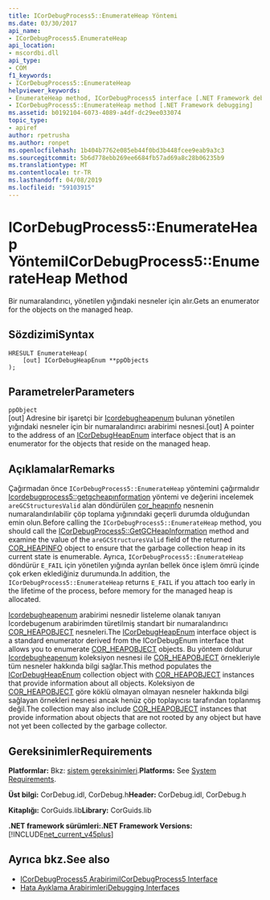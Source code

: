 ```yaml
---
title: ICorDebugProcess5::EnumerateHeap Yöntemi
ms.date: 03/30/2017
api_name:
- ICorDebugProcess5.EnumerateHeap
api_location:
- mscordbi.dll
api_type:
- COM
f1_keywords:
- ICorDebugProcess5::EnumerateHeap
helpviewer_keywords:
- EnumerateHeap method, ICorDebugProcess5 interface [.NET Framework debugging]
- ICorDebugProcess5::EnumerateHeap method [.NET Framework debugging]
ms.assetid: b0192104-6073-4089-a4df-dc29ee033074
topic_type:
- apiref
author: rpetrusha
ms.author: ronpet
ms.openlocfilehash: 1b404b7762e085eb44f0bd3b448fcee9eab9a3c3
ms.sourcegitcommit: 5b6d778ebb269ee6684fb57ad69a8c28b06235b9
ms.translationtype: MT
ms.contentlocale: tr-TR
ms.lasthandoff: 04/08/2019
ms.locfileid: "59103915"
---
```

# <a name="icordebugprocess5enumerateheap-method"></a><span data-ttu-id="0fa44-102">ICorDebugProcess5::EnumerateHeap Yöntemi</span><span class="sxs-lookup"><span data-stu-id="0fa44-102">ICorDebugProcess5::EnumerateHeap Method</span></span>
<span data-ttu-id="0fa44-103">Bir numaralandırıcı, yönetilen yığındaki nesneler için alır.</span><span class="sxs-lookup"><span data-stu-id="0fa44-103">Gets an enumerator for the objects on the managed heap.</span></span>  
  
## <a name="syntax"></a><span data-ttu-id="0fa44-104">Sözdizimi</span><span class="sxs-lookup"><span data-stu-id="0fa44-104">Syntax</span></span>  
  
```  
HRESULT EnumerateHeap(  
    [out] ICorDebugHeapEnum **ppObjects  
);  
```  
  
## <a name="parameters"></a><span data-ttu-id="0fa44-105">Parametreler</span><span class="sxs-lookup"><span data-stu-id="0fa44-105">Parameters</span></span>  
 `ppObject`  
 <span data-ttu-id="0fa44-106">[out] Adresine bir işaretçi bir [Icordebugheapenum](../../../../docs/framework/unmanaged-api/debugging/icordebugheapenum-interface.md) bulunan yönetilen yığındaki nesneler için bir numaralandırıcı arabirimi nesnesi.</span><span class="sxs-lookup"><span data-stu-id="0fa44-106">[out] A pointer to the address of an [ICorDebugHeapEnum](../../../../docs/framework/unmanaged-api/debugging/icordebugheapenum-interface.md) interface object that is an enumerator for the objects that reside on the managed heap.</span></span>  
  
## <a name="remarks"></a><span data-ttu-id="0fa44-107">Açıklamalar</span><span class="sxs-lookup"><span data-stu-id="0fa44-107">Remarks</span></span>  
 <span data-ttu-id="0fa44-108">Çağırmadan önce `ICorDebugProcess5::EnumerateHeap` yöntemini çağırmalıdır [Icordebugprocess5::getgcheapınformation](../../../../docs/framework/unmanaged-api/debugging/icordebugprocess5-getgcheapinformation-method.md) yöntemi ve değerini incelemek `areGCStructuresValid` alan döndürülen [cor_heapınfo](../../../../docs/framework/unmanaged-api/debugging/cor-heapinfo-structure.md) nesnenin numaralandırılabilir çöp toplama yığınındaki geçerli durumda olduğundan emin olun.</span><span class="sxs-lookup"><span data-stu-id="0fa44-108">Before calling the `ICorDebugProcess5::EnumerateHeap` method, you should call the [ICorDebugProcess5::GetGCHeapInformation](../../../../docs/framework/unmanaged-api/debugging/icordebugprocess5-getgcheapinformation-method.md) method and examine the value of the `areGCStructuresValid` field of the returned [COR_HEAPINFO](../../../../docs/framework/unmanaged-api/debugging/cor-heapinfo-structure.md) object to ensure that the garbage collection heap in its current state is enumerable.</span></span> <span data-ttu-id="0fa44-109">Ayrıca, `ICorDebugProcess5::EnumerateHeap` döndürür `E_FAIL` için yönetilen yığında ayrılan bellek önce işlem ömrü içinde çok erken eklediğiniz durumunda.</span><span class="sxs-lookup"><span data-stu-id="0fa44-109">In addition, the `ICorDebugProcess5::EnumerateHeap` returns `E_FAIL` if you attach too early in the lifetime of the process, before memory for the managed heap is allocated.</span></span>  
  
 <span data-ttu-id="0fa44-110">[Icordebugheapenum](../../../../docs/framework/unmanaged-api/debugging/icordebugheapenum-interface.md) arabirimi nesnedir listeleme olanak tanıyan Icordebugenum arabirimden türetilmiş standart bir numaralandırıcı [COR_HEAPOBJECT](../../../../docs/framework/unmanaged-api/debugging/cor-heapobject-structure.md) nesneleri.</span><span class="sxs-lookup"><span data-stu-id="0fa44-110">The [ICorDebugHeapEnum](../../../../docs/framework/unmanaged-api/debugging/icordebugheapenum-interface.md) interface object is a standard enumerator derived from the ICorDebugEnum interface that allows you to enumerate [COR_HEAPOBJECT](../../../../docs/framework/unmanaged-api/debugging/cor-heapobject-structure.md) objects.</span></span> <span data-ttu-id="0fa44-111">Bu yöntem doldurur [Icordebugheapenum](../../../../docs/framework/unmanaged-api/debugging/icordebugheapenum-interface.md) koleksiyon nesnesi ile [COR_HEAPOBJECT](../../../../docs/framework/unmanaged-api/debugging/cor-heapobject-structure.md) örnekleriyle tüm nesneler hakkında bilgi sağlar.</span><span class="sxs-lookup"><span data-stu-id="0fa44-111">This method populates the [ICorDebugHeapEnum](../../../../docs/framework/unmanaged-api/debugging/icordebugheapenum-interface.md) collection object with [COR_HEAPOBJECT](../../../../docs/framework/unmanaged-api/debugging/cor-heapobject-structure.md) instances that provide information about all objects.</span></span> <span data-ttu-id="0fa44-112">Koleksiyon de [COR_HEAPOBJECT](../../../../docs/framework/unmanaged-api/debugging/cor-heapobject-structure.md) göre köklü olmayan olmayan nesneler hakkında bilgi sağlayan örnekleri nesnesi ancak henüz çöp toplayıcısı tarafından toplanmış değil.</span><span class="sxs-lookup"><span data-stu-id="0fa44-112">The collection may also include [COR_HEAPOBJECT](../../../../docs/framework/unmanaged-api/debugging/cor-heapobject-structure.md) instances that provide information about objects that are not rooted by any object but have not yet been collected by the garbage collector.</span></span>  
  
## <a name="requirements"></a><span data-ttu-id="0fa44-113">Gereksinimler</span><span class="sxs-lookup"><span data-stu-id="0fa44-113">Requirements</span></span>  
 <span data-ttu-id="0fa44-114">**Platformlar:** Bkz: [sistem gereksinimleri](../../../../docs/framework/get-started/system-requirements.md).</span><span class="sxs-lookup"><span data-stu-id="0fa44-114">**Platforms:** See [System Requirements](../../../../docs/framework/get-started/system-requirements.md).</span></span>  
  
 <span data-ttu-id="0fa44-115">**Üst bilgi:** CorDebug.idl, CorDebug.h</span><span class="sxs-lookup"><span data-stu-id="0fa44-115">**Header:** CorDebug.idl, CorDebug.h</span></span>  
  
 <span data-ttu-id="0fa44-116">**Kitaplığı:** CorGuids.lib</span><span class="sxs-lookup"><span data-stu-id="0fa44-116">**Library:** CorGuids.lib</span></span>  
  
 **<span data-ttu-id="0fa44-117">.NET framework sürümleri:</span><span class="sxs-lookup"><span data-stu-id="0fa44-117">.NET Framework Versions:</span></span>** [!INCLUDE[net_current_v45plus](../../../../includes/net-current-v45plus-md.md)]  
  
## <a name="see-also"></a><span data-ttu-id="0fa44-118">Ayrıca bkz.</span><span class="sxs-lookup"><span data-stu-id="0fa44-118">See also</span></span>

- [<span data-ttu-id="0fa44-119">ICorDebugProcess5 Arabirimi</span><span class="sxs-lookup"><span data-stu-id="0fa44-119">ICorDebugProcess5 Interface</span></span>](../../../../docs/framework/unmanaged-api/debugging/icordebugprocess5-interface.md)
- [<span data-ttu-id="0fa44-120">Hata Ayıklama Arabirimleri</span><span class="sxs-lookup"><span data-stu-id="0fa44-120">Debugging Interfaces</span></span>](../../../../docs/framework/unmanaged-api/debugging/debugging-interfaces.md)
